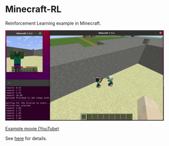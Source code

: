 # Minecraft-RL
Reinforcement Learning example in Minecraft.

![sample image](https://github.com/ramu-igo/Minecraft-RL/blob/main/sample/sample.jpg)


[Example movie (YouTube)](https://www.youtube.com/watch?v=TWFIWffpJ50)

See [here](https://kurumatu.hatenablog.com/entry/2022/08/31/224059) for details.

